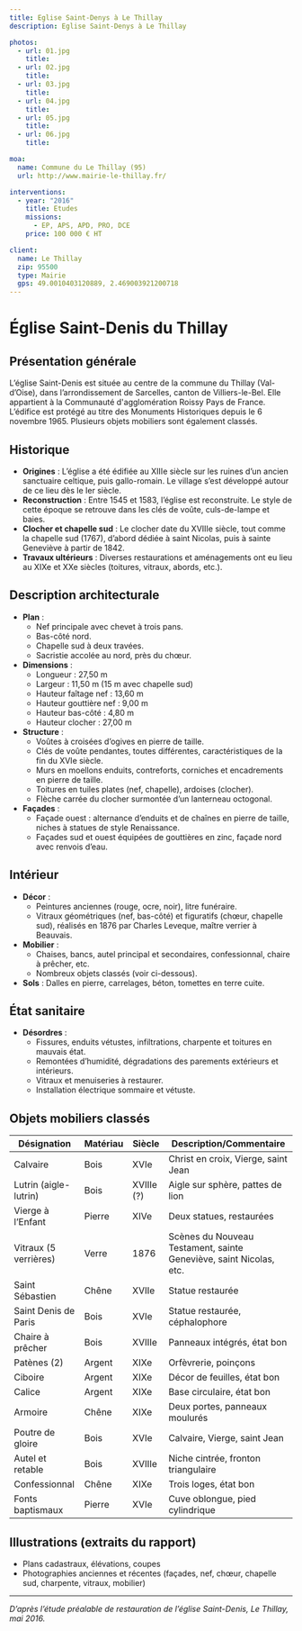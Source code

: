 ```yaml
---
title: Eglise Saint-Denys à Le Thillay
description: Eglise Saint-Denys à Le Thillay

photos:
  - url: 01.jpg
    title:
  - url: 02.jpg
    title:
  - url: 03.jpg
    title:
  - url: 04.jpg
    title:
  - url: 05.jpg
    title:
  - url: 06.jpg
    title:

moa:
  name: Commune du Le Thillay (95)
  url: http://www.mairie-le-thillay.fr/

interventions:
  - year: "2016"
    title: Etudes
    missions:
      - EP, APS, APD, PRO, DCE
    price: 100 000 € HT

client:
  name: Le Thillay
  zip: 95500
  type: Mairie
  gps: 49.0010403120889, 2.469003921200718
---
```


# Église Saint-Denis du Thillay

## Présentation générale

L’église Saint-Denis est située au centre de la commune du Thillay (Val-d’Oise),
dans l’arrondissement de Sarcelles, canton de Villiers-le-Bel. Elle appartient à
la Communauté d'agglomération Roissy Pays de France. L’édifice est protégé au
titre des Monuments Historiques depuis le 6 novembre 1965. Plusieurs objets
mobiliers sont également classés.

## Historique

- **Origines** : L’église a été édifiée au XIIIe siècle sur les ruines d’un
  ancien sanctuaire celtique, puis gallo-romain. Le village s’est développé
  autour de ce lieu dès le Ier siècle.
- **Reconstruction** : Entre 1545 et 1583, l’église est reconstruite. Le style
  de cette époque se retrouve dans les clés de voûte, culs-de-lampe et baies.
- **Clocher et chapelle sud** : Le clocher date du XVIIIe siècle, tout comme la
  chapelle sud (1767), d’abord dédiée à saint Nicolas, puis à sainte Geneviève à
  partir de 1842.
- **Travaux ultérieurs** : Diverses restaurations et aménagements ont eu lieu au
  XIXe et XXe siècles (toitures, vitraux, abords, etc.).

## Description architecturale

- **Plan** :
  - Nef principale avec chevet à trois pans.
  - Bas-côté nord.
  - Chapelle sud à deux travées.
  - Sacristie accolée au nord, près du chœur.
- **Dimensions** :
  - Longueur : 27,50 m
  - Largeur : 11,50 m (15 m avec chapelle sud)
  - Hauteur faîtage nef : 13,60 m
  - Hauteur gouttière nef : 9,00 m
  - Hauteur bas-côté : 4,80 m
  - Hauteur clocher : 27,00 m
- **Structure** :
  - Voûtes à croisées d’ogives en pierre de taille.
  - Clés de voûte pendantes, toutes différentes, caractéristiques de la fin du
    XVIe siècle.
  - Murs en moellons enduits, contreforts, corniches et encadrements en pierre
    de taille.
  - Toitures en tuiles plates (nef, chapelle), ardoises (clocher).
  - Flèche carrée du clocher surmontée d’un lanterneau octogonal.
- **Façades** :
  - Façade ouest : alternance d’enduits et de chaînes en pierre de taille,
    niches à statues de style Renaissance.
  - Façades sud et ouest équipées de gouttières en zinc, façade nord avec
    renvois d’eau.

## Intérieur

- **Décor** :
  - Peintures anciennes (rouge, ocre, noir), litre funéraire.
  - Vitraux géométriques (nef, bas-côté) et figuratifs (chœur, chapelle sud),
    réalisés en 1876 par Charles Leveque, maître verrier à Beauvais.
- **Mobilier** :
  - Chaises, bancs, autel principal et secondaires, confessionnal, chaire à
    prêcher, etc.
  - Nombreux objets classés (voir ci-dessous).
- **Sols** : Dalles en pierre, carrelages, béton, tomettes en terre cuite.

## État sanitaire

- **Désordres** :
  - Fissures, enduits vétustes, infiltrations, charpente et toitures en mauvais
    état.
  - Remontées d’humidité, dégradations des parements extérieurs et intérieurs.
  - Vitraux et menuiseries à restaurer.
  - Installation électrique sommaire et vétuste.

## Objets mobiliers classés

| Désignation           | Matériau | Siècle     | Description/Commentaire                                            |
| --------------------- | -------- | ---------- | ------------------------------------------------------------------ |
| Calvaire              | Bois     | XVIe       | Christ en croix, Vierge, saint Jean                                |
| Lutrin (aigle-lutrin) | Bois     | XVIIIe (?) | Aigle sur sphère, pattes de lion                                   |
| Vierge à l’Enfant     | Pierre   | XIVe       | Deux statues, restaurées                                           |
| Vitraux (5 verrières) | Verre    | 1876       | Scènes du Nouveau Testament, sainte Geneviève, saint Nicolas, etc. |
| Saint Sébastien       | Chêne    | XVIIe      | Statue restaurée                                                   |
| Saint Denis de Paris  | Bois     | XVIe       | Statue restaurée, céphalophore                                     |
| Chaire à prêcher      | Bois     | XVIIIe     | Panneaux intégrés, état bon                                        |
| Patènes (2)           | Argent   | XIXe       | Orfèvrerie, poinçons                                               |
| Ciboire               | Argent   | XIXe       | Décor de feuilles, état bon                                        |
| Calice                | Argent   | XIXe       | Base circulaire, état bon                                          |
| Armoire               | Chêne    | XIXe       | Deux portes, panneaux moulurés                                     |
| Poutre de gloire      | Bois     | XVIe       | Calvaire, Vierge, saint Jean                                       |
| Autel et retable      | Bois     | XVIIIe     | Niche cintrée, fronton triangulaire                                |
| Confessionnal         | Chêne    | XIXe       | Trois loges, état bon                                              |
| Fonts baptismaux      | Pierre   | XVIe       | Cuve oblongue, pied cylindrique                                    |

## Illustrations (extraits du rapport)

- Plans cadastraux, élévations, coupes
- Photographies anciennes et récentes (façades, nef, chœur, chapelle sud,
  charpente, vitraux, mobilier)

---

_D’après l’étude préalable de restauration de l’église Saint-Denis, Le Thillay,
mai 2016._
